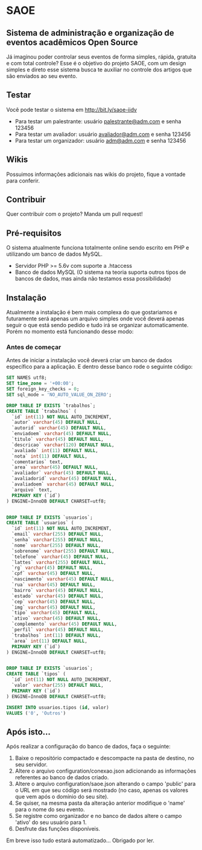 # SAOE
## Sistema de administração e organização de eventos acadêmicos Open Source
Já imaginou poder controlar seus eventos de forma simples, rápida, gratuita e com total controle? Esse é o objetivo do projeto SAOE, com um design simples e direto esse sistema busca te auxiliar no controle dos artigos que são enviados ao seu evento.

## Testar
Você pode testar o sistema em http://bit.ly/saoe-iidv
- Para testar um palestrante: usuário palestrante@adm.com e senha 123456
- Para testar um avaliador: usuário avaliador@adm.com e senha 123456
- Para testar um organizador: usuário adm@adm.com e senha 123456

## Wikis
Possuimos informações adicionais nas wikis do projeto, fique a vontade para conferir.

## Contribuir
Quer contribuir com o projeto? Manda um pull request!

## Pré-requisitos
O sistema atualmente funciona totalmente online sendo escrito em PHP e utilizando um banco de dados MySQL.
- Servidor PHP >= 5.6v com suporte a .htaccess
- Banco de dados MySQL (O sistema na teoria suporta outros tipos de bancos de dados, mas ainda não testamos essa possibilidade)

## Instalação
Atualmente a instalação é bem mais complexa do que gostariamos e futuramente será apenas um arquivo simples onde você deverá apenas seguir o que está sendo pedido e tudo irá se organizar automaticamente.
Porém no momento está funcionando desse modo:

### Antes de começar
Antes de iniciar a instalação você deverá criar um banco de dados específico para a aplicação.
E dentro desse banco rode o seguinte código:

```sql
SET NAMES utf8;
SET time_zone = '+00:00';
SET foreign_key_checks = 0;
SET sql_mode = 'NO_AUTO_VALUE_ON_ZERO';

DROP TABLE IF EXISTS `trabalhos`;
CREATE TABLE `trabalhos` (
  `id` int(11) NOT NULL AUTO_INCREMENT,
  `autor` varchar(45) DEFAULT NULL,
  `autorid` varchar(45) DEFAULT NULL,
  `enviadoem` varchar(45) DEFAULT NULL,
  `titulo` varchar(45) DEFAULT NULL,
  `descricao` varchar(120) DEFAULT NULL,
  `avaliado` int(11) DEFAULT NULL,
  `nota` int(11) DEFAULT NULL,
  `comentarios` text,
  `area` varchar(45) DEFAULT NULL,
  `avaliador` varchar(45) DEFAULT NULL,
  `avaliadorid` varchar(45) DEFAULT NULL,
  `avaliadoem` varchar(45) DEFAULT NULL,
  `arquivo` text,
  PRIMARY KEY (`id`)
) ENGINE=InnoDB DEFAULT CHARSET=utf8;


DROP TABLE IF EXISTS `usuarios`;
CREATE TABLE `usuarios` (
  `id` int(11) NOT NULL AUTO_INCREMENT,
  `email` varchar(255) DEFAULT NULL,
  `senha` varchar(255) DEFAULT NULL,
  `nome` varchar(255) DEFAULT NULL,
  `sobrenome` varchar(255) DEFAULT NULL,
  `telefone` varchar(45) DEFAULT NULL,
  `lattes` varchar(255) DEFAULT NULL,
  `rg` varchar(45) DEFAULT NULL,
  `cpf` varchar(45) DEFAULT NULL,
  `nascimento` varchar(45) DEFAULT NULL,
  `rua` varchar(45) DEFAULT NULL,
  `bairro` varchar(45) DEFAULT NULL,
  `estado` varchar(45) DEFAULT NULL,
  `cep` varchar(45) DEFAULT NULL,
  `img` varchar(45) DEFAULT NULL,
  `tipo` varchar(45) DEFAULT NULL,
  `ativo` varchar(45) DEFAULT NULL,
  `complemento` varchar(45) DEFAULT NULL,
  `perfil` varchar(45) DEFAULT NULL,
  `trabalhos` int(11) DEFAULT NULL,
  `area` int(11) DEFAULT NULL,
  PRIMARY KEY (`id`)
) ENGINE=InnoDB DEFAULT CHARSET=utf8;


DROP TABLE IF EXISTS `usuarios`;
CREATE TABLE `tipos` (
  `id` int(11) NOT NULL AUTO_INCREMENT,
  `valor` varchar(255) DEFAULT NULL,
  PRIMARY KEY (`id`)
) ENGINE=InnoDB DEFAULT CHARSET=utf8;

INSERT INTO usuarios.tipos (id, valor)
VALUES ('0', 'Outros')

```
## Após isto...
Após realizar a configuração do banco de dados, faça o seguinte:
1. Baixe o repositório compactado e descompacte na pasta de destino, no seu servidor. 
2. Altere o arquivo configuration/conexao.json adicionando as informações referentes ao banco de dados criado.
3. Altere o arquivo configuration/saoe.json alterando o campo 'public' para o URL em que seu código será mostrado (no caso, apenas os valores que vem após o domínio do seu site).
4. Se quiser, na mesma pasta da alteração anterior modifique o 'name' para o nome do seu evento.
5. Se registre como organizador e no banco de dados altere o campo 'ativo' do seu usuário para 1.
6. Desfrute das funções disponíveis.

Em breve isso tudo estará automatizado...
Obrigado por ler.
